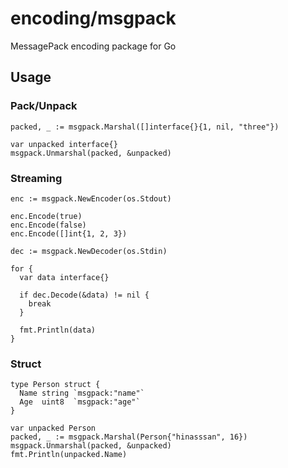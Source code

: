 # encoding/msgpack

MessagePack encoding package for Go

## Usage

### Pack/Unpack
    packed, _ := msgpack.Marshal([]interface{}{1, nil, "three"})

    var unpacked interface{}
    msgpack.Unmarshal(packed, &unpacked)

### Streaming
    enc := msgpack.NewEncoder(os.Stdout)

    enc.Encode(true)
    enc.Encode(false)
    enc.Encode([]int{1, 2, 3})

    dec := msgpack.NewDecoder(os.Stdin)

    for {
      var data interface{}
      
      if dec.Decode(&data) != nil {
        break
      }

      fmt.Println(data)
    }

### Struct

    type Person struct {
      Name string `msgpack:"name"`
      Age  uint8  `msgpack:"age"`
    }

    var unpacked Person
    packed, _ := msgpack.Marshal(Person{"hinasssan", 16})
    msgpack.Unmarshal(packed, &unpacked)
    fmt.Println(unpacked.Name)
    
